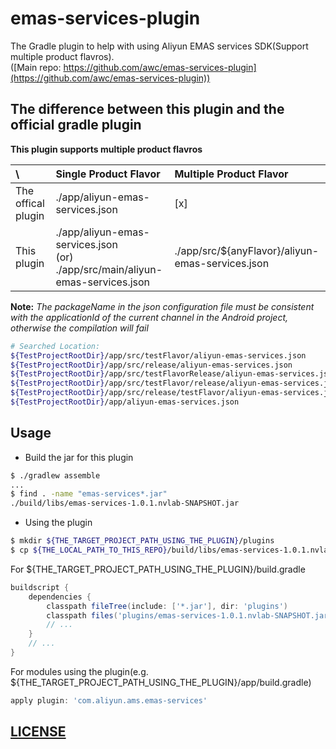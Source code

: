 # emas-services-plugin

The Gradle plugin to help with using Aliyun EMAS services SDK(Support multiple product flavros).<br/>
([Main repo: https://github.com/awc/emas-services-plugin](https://github.com/awc/emas-services-plugin))

## The difference between this plugin and the official gradle plugin

**This plugin supports multiple product flavros**

| \                  | Single Product Flavor | Multiple Product Flavor |
|:-------------------|:----------------------|:-------------------------|
| The offical plugin | ./app/aliyun-emas-services.json | [x] |
| This plugin        | ./app/aliyun-emas-services.json<br/>(or) ./app/src/main/aliyun-emas-services.json | ./app/src/${anyFlavor}/aliyun-emas-services.json |

**Note:** *The packageName in the json configuration file must be consistent with the applicationId of the current channel in the Android project, otherwise the compilation will fail*

```sh
# Searched Location:
${TestProjectRootDir}/app/src/testFlavor/aliyun-emas-services.json
${TestProjectRootDir}/app/src/release/aliyun-emas-services.json
${TestProjectRootDir}/app/src/testFlavorRelease/aliyun-emas-services.json
${TestProjectRootDir}/app/src/testFlavor/release/aliyun-emas-services.json
${TestProjectRootDir}/app/src/release/testFlavor/aliyun-emas-services.json
${TestProjectRootDir}/app/aliyun-emas-services.json
```

## Usage

* Build the jar for this plugin

```sh
$ ./gradlew assemble
...
$ find . -name "emas-services*.jar"
./build/libs/emas-services-1.0.1.nvlab-SNAPSHOT.jar
```
* Using the plugin

```sh
$ mkdir ${THE_TARGET_PROJECT_PATH_USING_THE_PLUGIN}/plugins
$ cp ${THE_LOCAL_PATH_TO_THIS_REPO}/build/libs/emas-services-1.0.1.nvlab-SNAPSHOT.jar ${THE_TARGET_PROJECT_PATH_USING_THE_PLUGIN}/plugins/
```

For ${THE_TARGET_PROJECT_PATH_USING_THE_PLUGIN}/build.gradle

```groovy
buildscript {
    dependencies {
        classpath fileTree(include: ['*.jar'], dir: 'plugins')
        classpath files('plugins/emas-services-1.0.1.nvlab-SNAPSHOT.jar')
        // ...
    }
    // ...
}
```

For modules using the plugin(e.g. ${THE_TARGET_PROJECT_PATH_USING_THE_PLUGIN}/app/build.gradle)

```groovy
apply plugin: 'com.aliyun.ams.emas-services'
```

## [LICENSE](./LICENSE)

